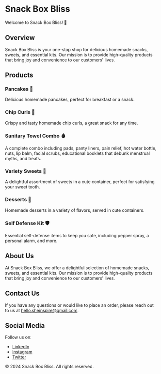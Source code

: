 # Snack Box Bliss

Welcome to Snack Box Bliss! 🎉

## Overview
Snack Box Bliss is your one-stop shop for delicious homemade snacks, sweets, and essential kits. Our mission is to provide high-quality products that bring joy and convenience to our customers' lives.

## Products
### Pancakes 🥞
Delicious homemade pancakes, perfect for breakfast or a snack.

### Chip Curls 🍟
Crispy and tasty homemade chip curls, a great snack for any time.

### Sanitary Towel Combo 🩸
A complete combo including pads, panty liners, pain relief, hot water bottle, nuts, lip balm, facial scrubs, educational booklets that debunk menstrual myths, and treats.

### Variety Sweets 🍬
A delightful assortment of sweets in a cute container, perfect for satisfying your sweet tooth.

### Desserts 🍰
Homemade desserts in a variety of flavors, served in cute containers.

### Self Defense Kit 🛡️
Essential self-defense items to keep you safe, including pepper spray, a personal alarm, and more.

## About Us
At Snack Box Bliss, we offer a delightful selection of homemade snacks, sweets, and essential kits. Our mission is to provide high-quality products that bring joy and convenience to our customers' lives.

## Contact Us
If you have any questions or would like to place an order, please reach out to us at [hello.sheinspire@gmail.com](mailto:hello.sheinspire@gmail.com).

## Social Media
Follow us on:
- [LinkedIn](#https://www.linkedin.com/in/karabo-makhongoana-7038b81bb)
- [Instagram](#https://instagram.com/inspirewithfuture?igshid=MzNlNGNkZWQ4Mg==)
- [Twitter](#)

© 2024 Snack Box Bliss. All rights reserved.
